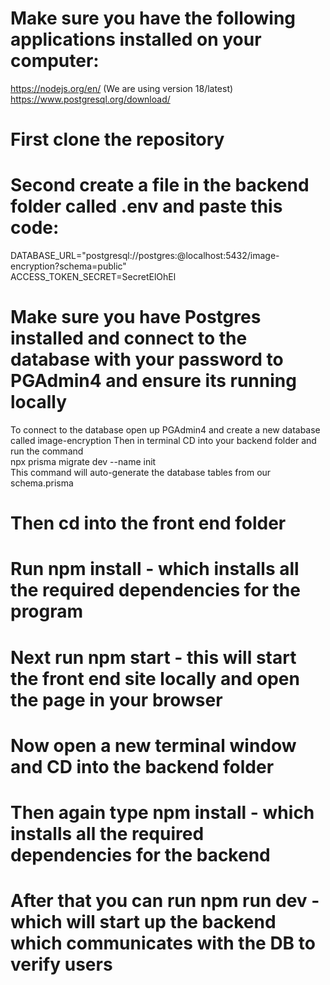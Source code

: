 # Make sure you have the following applications installed on your computer:
https://nodejs.org/en/ (We are using version 18/latest)             
https://www.postgresql.org/download/

# First clone the repository

# Second create a file in the backend folder called .env and paste this code:
DATABASE_URL="postgresql://postgres:<your PGAdmin4 password>@localhost:5432/image-encryption?schema=public"          
ACCESS_TOKEN_SECRET=SecretElOhEl

# Make sure you have Postgres installed and connect to the database with your password to PGAdmin4 and ensure its running locally
To connect to the database open up PGAdmin4 and create a new database called image-encryption
Then in terminal CD into your backend folder and run the command     
npx prisma migrate dev --name init       
This command will auto-generate the database tables from our schema.prisma

# Then cd into the front end folder

# Run npm install - which installs all the required dependencies for the program

# Next run npm start - this will start the front end site locally and open the page in your browser

# Now open a new terminal window and CD into the backend folder

# Then again type npm install - which installs all the required dependencies for the backend

# After that you can run npm run dev - which will start up the backend which communicates with the DB to verify users
